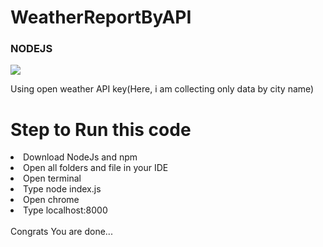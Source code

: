 # WeatherReportByAPI
<h3>NODEJS</h3>
<img src="https://user-images.githubusercontent.com/91110678/181935199-e1f37f86-e3a3-4fa4-8c4f-9a2b0df4a08f.png">

Using open weather API key(Here, i am collecting only data by city name)<br>
<h1>Step to Run this code</h1>
<li>Download NodeJs and npm</li>
<li>Open all folders and file in your IDE</li>
<li>Open terminal</li>
<li>Type node index.js</li>
<li>Open chrome</li>
<li>Type localhost:8000</li><br>
Congrats You are done...
